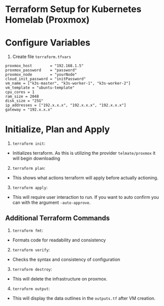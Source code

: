 # Terraform Setup for Kubernetes Homelab (Proxmox)

# Configure Variables

1. Create file `terraform.tfvars`

```
proxmox_host        = "192.168.1.5"
proxmox_password    = "password"
proxmox_node        = "yourNode"
cloud_init_password = "initPassword"
vm_name = ["k3s-master", "k3s-worker-1", "k3s-worker-2"]
vm_template = "ubuntu-template"
cpu_cores = 1
ram_size = 2048
disk_size = "25G"
ip_addresses = ["192.x.x.x", "192.x.x.x", "192.x.x.x"]
gateway = "192.x.x.x"
```

# Initialize, Plan and Apply



1. `terraform init`:
- Initializes terraform. As this is utilizing the provider `telmate/proxmox` it will begin downloading

2. `terraform plan`:
- This shows what actions terraform will apply before actually actioning.

3. `terraform apply`:
- This will require user interaction to run. If you want to auto confirm you can with the argument `-auto-approve`.


## Additional Terraform Commands
1. `terraform fmt`:
- Formats code for readability and consistency

2. `terraform verify`:
- Checks the syntax and consistency of configuration

3. `terraform destroy`:
- This will delete the infrastructure on proxmox.

4. `terraform output`:
- This will display the data outlines in the `outputs.tf` after VM creation.


